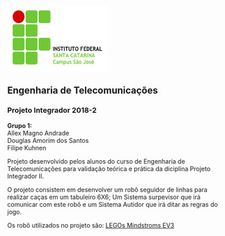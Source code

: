 
<img src="LogoIFSCCampusSJ.png" alt="IFSC" width="230" height="150"/>

## Engenharia de Telecomunicações
### Projeto Integrador 2018-2

**Grupo 1:**   
Allex Magno Andrade \
Douglas Amorim dos Santos \
Filipe Kuhnen

Projeto desenvolvido pelos alunos do curso de Engenharia de Telecomunicações
para validação teórica e prática da diciplina Projeto Integrador II.

O projeto consistem em desenvolver um robô seguidor de linhas para realizar
caças em um tabuleiro 6X6; Um Sistema surpevisor que irá comunicar com este robô e
um Sistema Autidor que irá ditar as regras do jogo.

Os robô utilizados no projeto são: [LEGOs Mindstroms
EV3](https://www.lego.com/en-us/mindstorms/products/mindstorms-ev3-31313)

